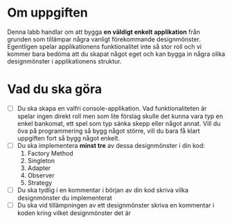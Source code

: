 # Om uppgiften

Denna labb handlar om att bygga **en väldigt enkelt applikation** från grunden som tillämpar några vanligt förekommande designmönster. Egentligen spelar applikationens funktionalitet inte så stor roll och vi kommer bara bedöma att du skapat något eget och kan bygga in några olika designmönster i applikationens struktur.

# Vad du ska göra

- [ ]  Du ska skapa en valfri console-applikation. Vad funktionaliteten är spelar ingen direkt roll men som lite förslag skulle det kunna vara typ en enkel bankomat, ett spel som typ sänka skepp eller något annat. Vill du öva på programmering så bygg något större, vill du bara få klart uppgiften fort så bygg något enkelt.
- [ ]  Du ska implementera **minst tre** av dessa designmönster i din kod:
    1. Factory Method
    2. Singleton
    3. Adapter
    4. Observer
    5. Strategy
- [ ]  Du ska tydlig i en kommentar i början av din kod skriva vilka designmönster du implementerat
- [ ]  Du ska vid tillämpningen av ett designmönster skriva en kommentar i koden kring vilket designmönster det är
